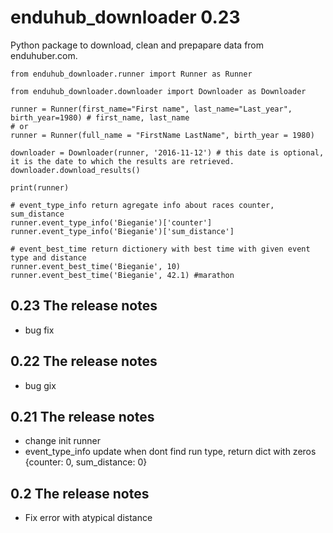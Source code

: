 
# enduhub_downloader 0.23

Python package to download, clean and prepapare data from enduhuber.com.

```
from enduhub_downloader.runner import Runner as Runner

from enduhub_downloader.downloader import Downloader as Downloader

runner = Runner(first_name="First name", last_name="Last_year", birth_year=1980) # first_name, last_name
# or
runner = Runner(full_name = "FirstName LastName", birth_year = 1980)

downloader = Downloader(runner, '2016-11-12') # this date is optional, it is the date to which the results are retrieved.
downloader.download_results()

print(runner)

# event_type_info return agregate info about races counter, sum_distance
runner.event_type_info('Bieganie')['counter']
runner.event_type_info('Bieganie')['sum_distance']

# event_best_time return dictionery with best time with given event type and distance
runner.event_best_time('Bieganie', 10)
runner.event_best_time('Bieganie', 42.1) #marathon
```

## 0.23 The release notes

- bug fix

## 0.22 The release notes

- bug gix

## 0.21 The release notes

- change init runner
- event_type_info update when dont find run type, return dict with zeros {counter: 0, sum_distance: 0}

## 0.2 The release notes

- Fix error with atypical distance

